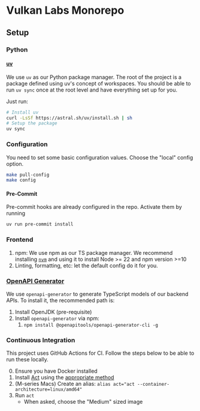 # Vulkan Labs Monorepo

## Setup

### Python

#### [uv](https://github.com/astral-sh/uv)

We use `uv` as our Python package manager.
The root of the project is a package defined using uv's concept of workspaces.
You should be able to run `uv sync` once at the root level and have everything set up for you.

Just run:
```bash
# Install uv
curl -LsSf https://astral.sh/uv/install.sh | sh
# Setup the package
uv sync
```

### Configuration

You need to set some basic configuration values.
Choose the "local" config option.

```bash
make pull-config
make config
```

#### Pre-Commit

Pre-commit hooks are already configured in the repo.
Activate them by running

```bash
uv run pre-commit install
```

### Frontend

1. npm: We use npm as our TS package manager. We recommend installing [`nvm`](https://github.com/nvm-sh/nvm?tab=readme-ov-file#installing-and-updating) and using it to install Node >= 22 and npm version >=10
2. Linting, formatting, etc: let the default config do it for you.


### [OpenAPI Generator](https://github.com/OpenAPITools/openapi-generator?tab=readme-ov-file)

We use `openapi-generator` to generate TypeScript models of our backend APIs.
To install it, the recommended path is:

1. Install OpenJDK (pre-requisite) 
2. Install `openapi-generator` via npm:
   1. `npm install @openapitools/openapi-generator-cli -g`

### Continuous Integration

This project uses GitHub Actions for CI.
Follow the steps below to be able to run these locally.

0. Ensure you have Docker installed
1. Install [Act](https://github.com/nektos/act) using the [appropriate method](https://nektosact.com/installation/index.html)   
2. (M-series Macs) Create an alias: `alias act="act --container-architecture=linux/amd64"`
3. Run `act`
   - When asked, choose the "Medium" sized image